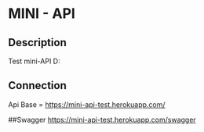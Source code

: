# MINI - API

## Description
Test mini-API D:

## Сonnection
Api Base = https://mini-api-test.herokuapp.com/

##Swagger
https://mini-api-test.herokuapp.com/swagger